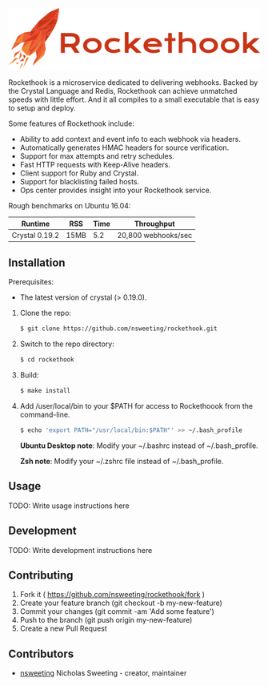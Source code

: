 ![alt tag](https://github.com/nsweeting/rockethook/blob/master/rockethook-logo.png?raw=true)

Rockethook is a microservice dedicated to delivering webhooks. Backed by the Crystal Language and Redis, Rockethook can achieve unmatched speeds with little effort. And it all compiles to a small executable that is easy to setup and deploy.

Some features of Rockethook include:
* Ability to add context and event info to each webhook via headers.
* Automatically generates HMAC headers for source verification.
* Support for max attempts and retry schedules.
* Fast HTTP requests with Keep-Alive headers.
* Client support for Ruby and Crystal.
* Support for blacklisting failed hosts.
* Ops center provides insight into your Rockethook service.


Rough benchmarks on Ubuntu 16.04:

Runtime | RSS | Time | Throughput
--------|-----|------|-------------
Crystal 0.19.2 | 15MB | 5.2 | 20,800 webhooks/sec

## Installation

Prerequisites:

* The latest version of crystal (> 0.19.0).

1. Clone the repo:

   ``` sh
   $ git clone https://github.com/nsweeting/rockethook.git
   ```

2. Switch to the repo directory:

   ``` sh
   $ cd rockethook
   ```

3. Build:

   ``` sh
   $ make install
   ```

4. Add /user/local/bin to your $PATH for access to Rockethoook from the command-line.

   ``` sh
   $ echo 'export PATH="/usr/local/bin:$PATH"' >> ~/.bash_profile
   ```
   **Ubuntu Desktop note**: Modify your ~/.bashrc instead of ~/.bash_profile.

   **Zsh note**: Modify your ~/.zshrc file instead of ~/.bash_profile.

## Usage

TODO: Write usage instructions here

## Development

TODO: Write development instructions here

## Contributing

1. Fork it ( https://github.com/nsweeting/rockethook/fork )
2. Create your feature branch (git checkout -b my-new-feature)
3. Commit your changes (git commit -am 'Add some feature')
4. Push to the branch (git push origin my-new-feature)
5. Create a new Pull Request

## Contributors

- [nsweeting](https://github.com/nsweeting) Nicholas Sweeting - creator, maintainer
